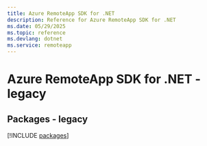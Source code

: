 ```yaml
---
title: Azure RemoteApp SDK for .NET
description: Reference for Azure RemoteApp SDK for .NET
ms.date: 05/29/2025
ms.topic: reference
ms.devlang: dotnet
ms.service: remoteapp
---
```

# Azure RemoteApp SDK for .NET - legacy
## Packages - legacy
[!INCLUDE [packages](remoteapp-index.md)]